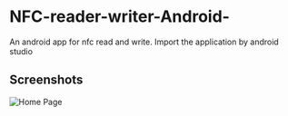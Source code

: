 # NFC-reader-writer-Android-
An android app for nfc read and write. Import the application by android studio

## Screenshots

![Home Page](https://github.com/Chrischrislch/999999)
